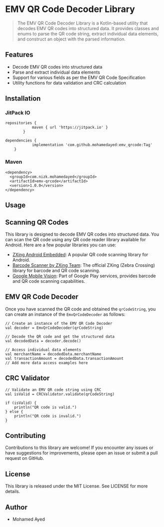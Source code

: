 # EMV QR Code Decoder Library
> The EMV QR Code Decoder Library is a Kotlin-based utility that decodes EMV QR codes into structured data.
> It provides classes and enums to parse the QR code string, extract individual data elements, and construct an object with the parsed information.


## Features
 - Decode EMV QR codes into structured data
 - Parse and extract individual data elements
 - Support for various fields as per the EMV QR Code Specification
 - Utility functions for data validation and CRC calculation

## Installation

### JitPack IO
```
repositories {
			maven { url 'https://jitpack.io' }
		}
```
```
dependencies {
	        implementation 'com.github.mohamedayed:emv_qrcode:Tag'
	}
```
### Maven 
```
<dependency>
  <groupId>com.nizk.mohamedayed</groupId>
  <artifactId>emv-qrcode</artifactId>
  <version>1.0.0</version>
</dependency>
```
## Usage

## Scanning QR Codes
This library is designed to decode EMV QR codes into structured data. You can scan the QR code using any QR code reader library available for Android. Here are a few popular libraries you can use:
- [ZXing Android Embedded](https://github.com/journeyapps/zxing-android-embedded): A popular QR code scanning library for Android.
- [Barcode Scanner by ZXing Team](https://github.com/zxing/zxing): The official ZXing (Zebra Crossing) library for barcode and QR code scanning.
- [Google Mobile Vision](https://developers.google.com/vision/android/barcodes-overview): Part of Google Play services, provides barcode and QR code scanning capabilities.


## EMV QR Code Decoder
Once you have scanned the QR code and obtained the `qrCodeString`, you can create an instance of the `EmvQrCodeDecoder` as follows:

```
// Create an instance of the EMV QR Code Decoder
val decoder = EmvQrCodeDecoder(qrCodeString)

// Decode the QR code and get the structured data
val decodedData = decoder.decode()

// Access individual data elements
val merchantName = decodedData.merchantName
val transactionAmount = decodedData.transactionAmount
// Add more data access examples here
```
## CRC Validator

```
// Validate an EMV QR code string using CRC
val isValid = CRCValidator.validate(qrCodeString)

if (isValid) {
    println("QR code is valid.")
} else {
    println("QR code is invalid.")
}
```

## Contributing

Contributions to this library are welcome! If you encounter any issues or have suggestions for improvements, 
please open an issue or submit a pull request on GitHub.

## License

This library is released under the MIT License. See LICENSE for more details.

## Author
 - Mohamed Ayed 


